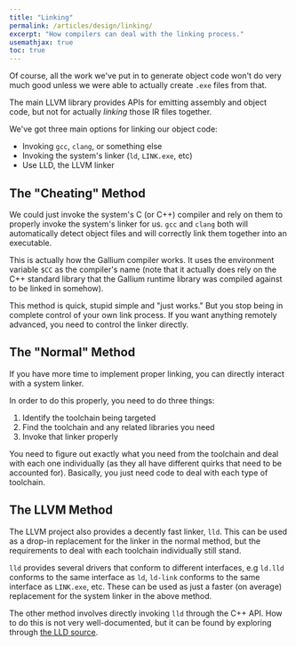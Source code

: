 ```yaml
---
title: "Linking"
permalink: /articles/design/linking/
excerpt: "How compilers can deal with the linking process."
usemathjax: true
toc: true
---
```


Of course, all the work we've put in to generate object code won't
do very much good unless we were able to actually create `.exe` files from 
that. 

The main LLVM library provides APIs for emitting assembly and object code,
but not for actually *linking* those IR files together.

We've got three main options for linking our object code:

* Invoking `gcc`, `clang`, or something else
* Invoking the system's linker (`ld`, `LINK.exe`, etc)
* Use LLD, the LLVM linker

## The "Cheating" Method

We could just invoke the system's C (or C++) compiler and rely on them
to properly invoke the system's linker for us. `gcc` and `clang` both
will automatically detect object files and will correctly link them
together into an executable. 

This is actually how the Gallium compiler works. It uses the environment variable `$CC` as the compiler's name (note that it actually does rely
on the C++ standard library that the Gallium runtime library was compiled
against to be linked in somehow).

This method is quick, stupid simple and "just works." But you stop being
in complete control of your own link process. If you want anything remotely
advanced, you need to control the linker directly. 

## The "Normal" Method

If you have more time to implement proper linking, you can directly
interact with a system linker. 

In order to do this properly, you need to do three things:

1. Identify the toolchain being targeted 
2. Find the toolchain and any related libraries you need
3. Invoke that linker properly

You need to figure out exactly what you need from the toolchain and
deal with each one individually (as they all have different quirks that
need to be accounted for). Basically, you just need code to deal with
each type of toolchain.

## The LLVM Method

The LLVM project also provides a decently fast linker, `lld`. This can
be used as a drop-in replacement for the linker in the normal method,
but the requirements to deal with each toolchain individually still stand.

`lld` provides several drivers that conform to different interfaces, e.g 
`ld.lld` conforms to the same interface as `ld`, `ld-link` conforms to
the same interface as `LINK.exe`, etc. These can be used as just a 
faster (on average) replacement for the system linker in the above method.

The other method involves directly invoking `lld` through the C++ API.
How to do this is not very well-documented, but it can be found by exploring
through [the LLD source](https://github.com/llvm/llvm-project/tree/main/lld).